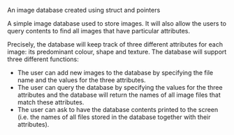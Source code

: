 An image database created using struct and pointers 

A simple image database used to store images. It will also allow the users to query contents to find all images that have particular attributes. 

Precisely, the database will keep track of three different attributes for each image: its predominant colour, shape and texture. The database will support three different functions:



*   The user can add new images to the database by specifying the file name and the values for the three attributes.
*   The user can query the database by specifying the values for the three attributes and the database will return the names of all image files that match these attributes.
*   The user can ask to have the database contents printed to the screen (i.e. the names of all files stored in the database together with their attributes).